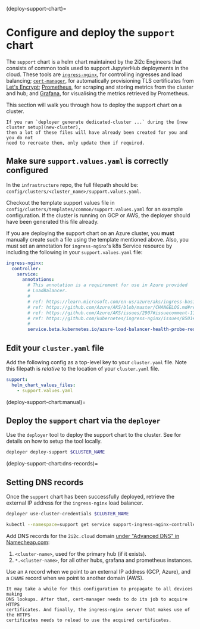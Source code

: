 (deploy-support-chart)=
# Configure and deploy the `support` chart

The `support` chart is a helm chart maintained by the 2i2c Engineers that consists of common tools used to support JupyterHub deployments in the cloud.
These tools are [`ingress-nginx`](https://kubernetes.github.io/ingress-nginx/), for controlling ingresses and load balancing; [`cert-manager`](https://cert-manager.io/docs/), for automatically provisioning TLS certificates from [Let's Encrypt](https://letsencrypt.org/); [Prometheus](https://prometheus.io/), for scraping and storing metrics from the cluster and hub; and [Grafana](https://grafana.com/), for visualising the metrics retrieved by Prometheus.

This section will walk you through how to deploy the support chart on a cluster.

```{attention}
If you ran `deployer generate dedicated-cluster ...` during the [new cluster setup](new-cluster),
then a lot of these files will have already been created for you and you do not
need to recreate them, only update them if required.
```

## Make sure `support.values.yaml` is correctly configured

In the `infrastructure` repo, the full filepath should be: `config/clusters/<cluster_name>/support.values.yaml`.

Checkout the template support values file in `config/clusters/templates/common/support.values.yaml` for an example configuration. If the cluster is running on GCP or AWS, the deployer should have been generated this file already.

If you are deploying the support chart on an Azure cluster, you **must** manually create such a file using the template mentioned above. Also, you must set an annotation for `ingress-nginx`'s k8s Service resource by including the following in your `support.values.yaml` file:

```yaml
ingress-nginx:
  controller:
    service:
      annotations:
        # This annotation is a requirement for use in Azure provided
        # LoadBalancer.
        #
        # ref: https://learn.microsoft.com/en-us/azure/aks/ingress-basic?tabs=azure-cli#basic-configuration
        # ref: https://github.com/Azure/AKS/blob/master/CHANGELOG.md#release-2022-09-11
        # ref: https://github.com/Azure/AKS/issues/2907#issuecomment-1109759262
        # ref: https://github.com/kubernetes/ingress-nginx/issues/8501#issuecomment-1108428615
        #
        service.beta.kubernetes.io/azure-load-balancer-health-probe-request-path: /healthz
```

## Edit your `cluster.yaml` file

Add the following config as a top-level key to your `cluster.yaml` file.
Note this filepath is _relative_ to the location of your `cluster.yaml` file.

```yaml
support:
  helm_chart_values_files:
    - support.values.yaml
```

(deploy-support-chart:manual)=
## Deploy the `support` chart via the `deployer`

Use the `deployer` tool to deploy the support chart to the cluster.
See [](hubs:manual-deploy) for details on how to setup the tool locally.

```bash
deployer deploy-support $CLUSTER_NAME
```

(deploy-support-chart:dns-records)=
## Setting DNS records

Once the `support` chart has been successfully deployed, retrieve the external IP address for the `ingress-nginx` load balancer.

```bash
deployer use-cluster-credentials $CLUSTER_NAME
```

```bash
kubectl --namespace=support get service support-ingress-nginx-controller
```

Add DNS records for the `2i2c.cloud` domain [under "Advanced DNS" in
Namecheap.com](https://ap.www.namecheap.com/Domains/DomainControlPanel/2i2c.cloud/advancedns):

1. `<cluster-name>`, used for the primary hub (if it exists).
2. `*.<cluster-name>`, for all other hubs, grafana and prometheus
   instances.

Use an `A` record when we point to an external IP address (GCP, Azure), and a
`CNAME` record when we point to another domain (AWS).

```{note}
It may take a while for this configuration to propagate to all devices making
DNS lookups. After that, cert-manager needs to do its job to acquire HTTPS
certificates. And finally, the ingress-nginx server that makes use of the HTTPS
certificates needs to reload to use the acquired certificates.
```
